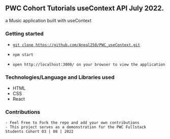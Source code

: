 ## PWC Cohort Tutorials useContext API July 2022.

a Music application built with useContext

### Getting started

- [`git clone https://github.com/Aneal250/PWC_useContext.git`](https://github.com/Aneal250/PWC_useContext.git)

- `npm start`
- `open http://localhost:3000/ on your browser to view the application`

### Technologies/Language and Libraries used

- HTML
- CSS
- React

### Contributions

    - Feel Free to Fork the repo and add your own contributions
    - This project serves as a demonstration for the PWC Fullstack Students Cohort 03 | 08 | 2022
